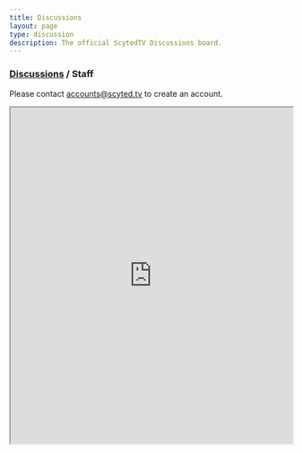 ```yaml
---
title: Discussions
layout: page
type: discussion
description: The official ScytedTV Discussions board.
---
```

### [Discussions]({{site.url}}{{site.baseurl}}/discussions) / Staff

Please contact [accounts@scyted.tv](mailto:accounts@scyted.tv) to create an account.

<iframe src="https://deadsimplechat.com/JQWEV6dgH" width="100%" height="600px" scrolling="no"></iframe>